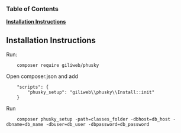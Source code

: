 ### Table of Contents
**[Installation Instructions](#installation-instructions)**
## Installation Instructions
Run:
```
	composer require giliweb/phusky
```
Open composer.json and add
```
    "scripts": {
    	"phusky_setup": "giliweb\\phusky\\Install::init"
    }
```
Run
```
	composer phusky_setup -path=classes_folder -dbhost=db_host -dbname=db_name -dbuser=db_user -dbpassword=db_password
```



